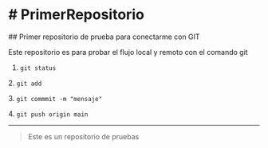 # \# PrimerRepositorio

\## Primer repositorio de prueba para conectarme con GIT



Este repositorio es para probar el flujo local y remoto con el comando git



1. `git status`

2\. `git add`

3\. `git commmit -m "mensaje"`

4\. `git push origin main`



---



>Este es un repositorio de pruebas 

